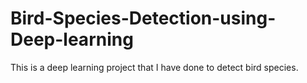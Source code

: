 # Bird-Species-Detection-using-Deep-learning
This is a deep learning project that I have done to detect bird species.
